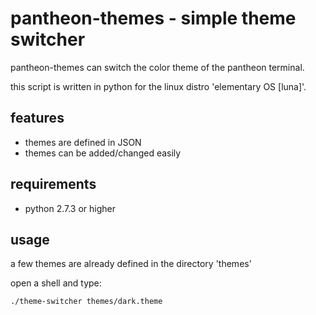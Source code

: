 # pantheon-themes - simple theme switcher
pantheon-themes can switch the color theme of the pantheon terminal.

this script is written in python for the linux distro 'elementary OS [luna]'.

## features
- themes are defined in JSON
- themes can be added/changed easily

## requirements
- python 2.7.3 or higher

## usage
a few themes are already defined in the directory 'themes'


open a shell and type:
```
./theme-switcher themes/dark.theme
```
